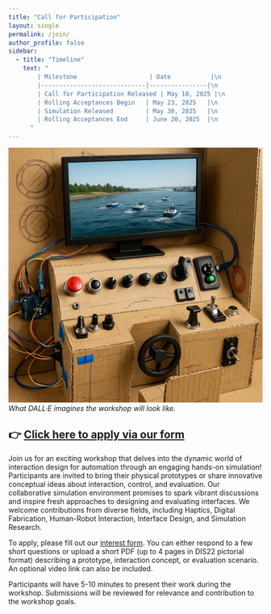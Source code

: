 ```yaml
---
title: "Call for Participation"
layout: single
permalink: /join/
author_profile: false
sidebar:
  - title: "Timeline"
    text: "
        | Milestone                    | Date           |\n
        |-----------------------------|----------------|\n
        | Call for Participation Released | May 18, 2025 |\n
        | Rolling Acceptances Begin   | May 23, 2025   |\n
        | Simulation Released         | May 30, 2025   |\n
        | Rolling Acceptances End     | June 20, 2025  |\n
      "
---
```



![AI-generated interface concept](../assets/images/generatedInterface2.png)
*What DALL·E imagines the workshop will look like.*


## 👉 [Click here to apply via our form](https://docs.google.com/forms/d/e/1FAIpQLSfBshh-94YoQmFnASepgmsYfz5d4ntSBTZH7LuVcR4dz_7foQ/viewform?usp=header)


Join us for an exciting workshop that delves into the dynamic world of interaction design for automation through an engaging hands-on simulation! Participants are invited to bring their physical prototypes or share innovative conceptual ideas about interaction, control, and evaluation. Our collaborative simulation environment promises to spark vibrant discussions and inspire fresh approaches to designing and evaluating interfaces. We welcome contributions from diverse fields, including Haptics, Digital Fabrication, Human-Robot Interaction, Interface Design, and Simulation Research.


To apply, please fill out our [interest form](https://docs.google.com/forms/d/e/1FAIpQLSfBshh-94YoQmFnASepgmsYfz5d4ntSBTZH7LuVcR4dz_7foQ/viewform?usp=header). You can either respond to a few short questions or upload a short PDF (up to 4 pages in DIS22 pictorial format) describing a prototype, interaction concept, or evaluation scenario. An optional video link can also be included.


Participants will have 5-10 minutes to present their work during the workshop. Submissions will be reviewed for relevance and contribution to the workshop goals.
